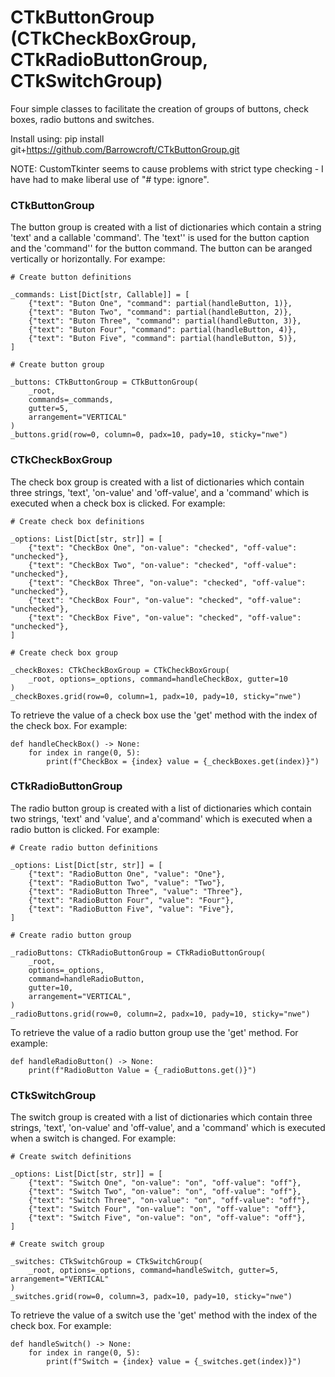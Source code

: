 # CTkButtonGroup (CTkCheckBoxGroup, CTkRadioButtonGroup, CTkSwitchGroup)

Four simple classes to facilitate the creation of groups of buttons, check boxes, radio buttons and switches.

Install using: pip install git+https://github.com/Barrowcroft/CTkButtonGroup.git

NOTE: CustomTkinter seems to cause problems with strict type checking - I have had to make liberal use of "# type: ignore".

### CTkButtonGroup

The button group is created with a list of dictionaries which contain a string 'text' and a callable 'command'. The 'text'' is used for the button caption and the 'command'' for the button command. The button can be aranged vertically or horizontally. For exampe:

```
# Create button definitions

_commands: List[Dict[str, Callable]] = [
    {"text": "Buton One", "command": partial(handleButton, 1)},
    {"text": "Buton Two", "command": partial(handleButton, 2)},
    {"text": "Buton Three", "command": partial(handleButton, 3)},
    {"text": "Buton Four", "command": partial(handleButton, 4)},
    {"text": "Buton Five", "command": partial(handleButton, 5)},
]

# Create button group

_buttons: CTkButtonGroup = CTkButtonGroup(
    _root, 
    commands=_commands, 
    gutter=5, 
    arrangement="VERTICAL"
)
_buttons.grid(row=0, column=0, padx=10, pady=10, sticky="nwe")
```

### CTkCheckBoxGroup

The check box group is created with a list of dictionaries which contain three strings, 'text', 'on-value' and 'off-value', and a 'command' which is executed when a check box is clicked. For example:

```
# Create check box definitions

_options: List[Dict[str, str]] = [
    {"text": "CheckBox One", "on-value": "checked", "off-value": "unchecked"},
    {"text": "CheckBox Two", "on-value": "checked", "off-value": "unchecked"},
    {"text": "CheckBox Three", "on-value": "checked", "off-value": "unchecked"},
    {"text": "CheckBox Four", "on-value": "checked", "off-value": "unchecked"},
    {"text": "CheckBox Five", "on-value": "checked", "off-value": "unchecked"},
]

# Create check box group

_checkBoxes: CTkCheckBoxGroup = CTkCheckBoxGroup(
    _root, options=_options, command=handleCheckBox, gutter=10
)
_checkBoxes.grid(row=0, column=1, padx=10, pady=10, sticky="nwe")
```

To retrieve the value of a check box use the 'get' method with the index of the check box. For example:

```
def handleCheckBox() -> None:
    for index in range(0, 5):
        print(f"CheckBox = {index} value = {_checkBoxes.get(index)}")
```

### CTkRadioButtonGroup

The radio button group is created with a list of dictionaries which contain two strings, 'text' and 'value', and a'command' which is executed when a radio button is clicked. For example:

```
# Create radio button definitions

_options: List[Dict[str, str]] = [
    {"text": "RadioButton One", "value": "One"},
    {"text": "RadioButton Two", "value": "Two"},
    {"text": "RadioButton Three", "value": "Three"},
    {"text": "RadioButton Four", "value": "Four"},
    {"text": "RadioButton Five", "value": "Five"},
]

# Create radio button group

_radioButtons: CTkRadioButtonGroup = CTkRadioButtonGroup(
    _root,
    options=_options,
    command=handleRadioButton,
    gutter=10,
    arrangement="VERTICAL",
)
_radioButtons.grid(row=0, column=2, padx=10, pady=10, sticky="nwe")
```

To retrieve the value of a radio button group use the 'get' method. For example:

```
def handleRadioButton() -> None:
    print(f"RadioButton Value = {_radioButtons.get()}")
```

### CTkSwitchGroup

The switch group is created with a list of dictionaries which contain three strings, 'text', 'on-value' and 'off-value', and a 'command' which is executed when a switch is changed. For example:

```
# Create switch definitions

_options: List[Dict[str, str]] = [
    {"text": "Switch One", "on-value": "on", "off-value": "off"},
    {"text": "Switch Two", "on-value": "on", "off-value": "off"},
    {"text": "Switch Three", "on-value": "on", "off-value": "off"},
    {"text": "Switch Four", "on-value": "on", "off-value": "off"},
    {"text": "Switch Five", "on-value": "on", "off-value": "off"},
]

# Create switch group

_switches: CTkSwitchGroup = CTkSwitchGroup(
    _root, options=_options, command=handleSwitch, gutter=5, arrangement="VERTICAL"
)
_switches.grid(row=0, column=3, padx=10, pady=10, sticky="nwe")
```

To retrieve the value of a switch use the 'get' method with the index of the check box. For example:

```
def handleSwitch() -> None:
    for index in range(0, 5):
        print(f"Switch = {index} value = {_switches.get(index)}")
```
